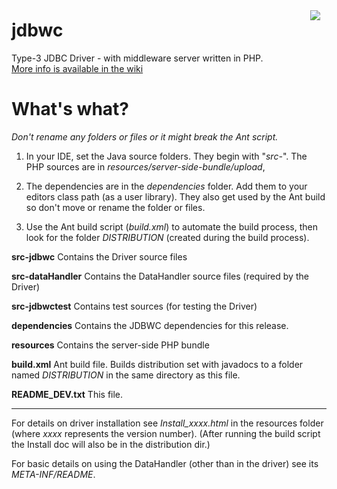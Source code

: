 <a href="https://github.com/oz-devworx/jdbwc/wiki"><img src="https://jdbwc.oz-devworx.com.au/images/7/70/MediaWikiSidebarLogo.png" align="right" hspace="10" vspace="10" /></a>
# jdbwc
Type-3 JDBC Driver - with middleware server written in PHP.<br>
[More info is available in the wiki](https://github.com/oz-devworx/jdbwc/wiki)

What's what?
============
*Don't rename any folders or files or it might break the Ant script.*


1) In your IDE, set the Java source folders. They begin with "*src-*".
   The PHP sources are in *resources/server-side-bundle/upload*,

2) The dependencies are in the *dependencies* folder. Add them to your editors class path (as a user library).
   They also get used by the Ant build so don't move or rename the folder or files.

3) Use the Ant build script (*build.xml*) to automate the build process, then look for the folder *DISTRIBUTION* (created during the build process).


**src-jdbwc**        Contains the Driver source files

**src-dataHandler**  Contains the DataHandler source files (required by the Driver)

**src-jdbwctest**    Contains test sources (for testing the Driver)

**dependencies**     Contains the JDBWC dependencies for this release.

**resources**        Contains the server-side PHP bundle

**build.xml**        Ant build file. Builds distribution set with javadocs to a folder named *DISTRIBUTION* in the same directory as this file.

**README_DEV.txt**   This file.

---
For details on driver installation see *Install_xxxx.html* in the resources folder (where *xxxx* represents the version number).
  (After running the build script the Install doc will also be in the distribution dir.)
  
For basic details on using the DataHandler (other than in the driver) see its *META-INF/README*.
